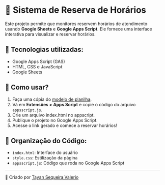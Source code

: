 # 📅 Sistema de Reserva de Horários

Este projeto permite que monitores reservem horários de atendimento usando **Google Sheets** e **Google Apps Script**. Ele fornece uma interface interativa para visualizar e reservar horários.

## 🚀 Tecnologias utilizadas:
- Google Apps Script (GAS)
- HTML, CSS e JavaScript
- Google Sheets

## 📌 Como usar?
1. Faça uma cópia do [modelo de planilha](https://docs.google.com/spreadsheets/d/15F38ksO8NiVuCkZFAN8YlELrH746x93ijZYF7-VS16k/edit?usp=sharing).
2. Vá em **Extensões > Apps Script** e copie o código do arquivo `appsscript.js`.
3. Crie um arquivo index.html no appscript.
4. Publique o projeto no Google Apps Script.
5. Acesse o link gerado e comece a reservar horários!

## 📂 Organização do Código:
- `index.html`: Interface do usuário
- `style.css`: Estilização da página
- `appsscript.js`: Código que roda no Google Apps Script

---
📌 Criado por [Tayan Sequeira Valerio](https://github.com/tayan-sequeira)
